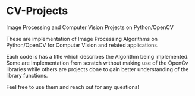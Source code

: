 # CV-Projects
Image Processing and Computer Vision Projects on Python/OpenCV

These are implementation of Image Processing Algorithms on Python/OpenCV for Computer Vision and related applications.

Each code is has a title which describes the Algorithm being implemented.
Some are Implementation from scratch without making use of the OpenCv libraries while others are projects done to gain better understanding of the library functions.

Feel free to use them and reach out for any questions!
